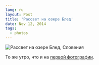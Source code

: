 ```yaml
---
lang: ru
layout: Post
title: 'Рассвет на озере Блед'
date: Nov 12, 2014
tags:
  - photos
---
```


![Рассвет на озере Блед, Словения](photo://1390)

То же утро, что и на [первой фотографии](http://birdwatcher.ru/blog/5748/).
